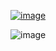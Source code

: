 [![image](https://github.com/NEVSTOP-LAB/Communicable-State-Machine/assets/8196752/9ff44f26-da91-467b-b0a6-87e25dd9d374)](https://github.com/JKISoftware/JKI-State-Machine-Editor)

![image](https://github.com/NEVSTOP-LAB/Communicable-State-Machine/assets/8196752/3d37d097-8944-4a4c-bf39-38c09dc6649c)



